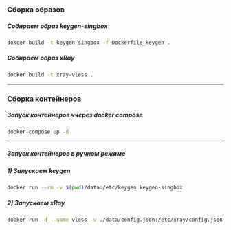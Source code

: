 ### Сборка образов
##### Собираем образ keygen-singbox
```bash
dokcer build -t keygen-singbox -f Dockerfile_keygen .
```
##### Собираем образ xRay
```bash
docker build -t xray-vless .
```
---
### Сборка контейнеров
##### Запуск контейнеров ччерез docker compose
```bash
docker-compose up -d
```
---
##### Запуск контейнеров в ручном режиме
##### 1) Запускаем keygen
```bash
docker run --rm -v $(pwd)/data:/etc/keygen keygen-singbox
```
##### 2) Запускаем xRay
```bash
docker run -d --name vless -v ./data/config.json:/etc/xray/config.json -v ./data/public_key.env:/etc/keygen/public_key.env -p 80:80 -p 443:443 xray-vless
```
